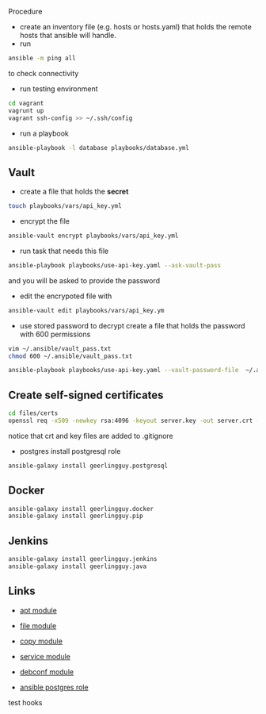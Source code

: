 Procedure

- create an inventory file (e.g. hosts or hosts.yaml) that holds the remote hosts that ansible will handle.
- run

```bash
ansible -m ping all
```

to check connectivity

- run testing environment

```bash
cd vagrant
vagrunt up
vagrant ssh-config >> ~/.ssh/config
```

- run a playbook

```bash
ansible-playbook -l database playbooks/database.yml
```

## Vault

- create a file that holds the **secret**

```bash
touch playbooks/vars/api_key.yml
```

- encrypt the file

```bash
ansible-vault encrypt playbooks/vars/api_key.yml
```

- run task that needs this file

```bash
ansible-playbook playbooks/use-api-key.yaml --ask-vault-pass
```

and you will be asked to provide the password

- edit the encrypoted file with

```bash
ansible-vault edit playbooks/vars/api_key.ym
```

- use stored password to decrypt
  create a file that holds the password with 600 permissions

```bash
vim ~/.ansible/vault_pass.txt
chmod 600 ~/.ansible/vault_pass.txt
```

```bash
ansible-playbook playbooks/use-api-key.yaml --vault-password-file  ~/.ansible/vault_pass.txt
```

## Create self-signed certificates

```bash
cd files/certs
openssl req -x509 -newkey rsa:4096 -keyout server.key -out server.crt -days 365 --nodes -subj '/C=GR/O=myorganization/OU=it/CN=myorg.com'
```

notice that crt and key files are added to .gitignore

- postgres
  install postgresql role

```bash
ansible-galaxy install geerlingguy.postgresql
```

## Docker

```bash
ansible-galaxy install geerlingguy.docker
ansible-galaxy install geerlingguy.pip

```

## Jenkins

```bash
ansible-galaxy install geerlingguy.jenkins
ansible-galaxy install geerlingguy.java

```

## Links

- [apt module](https://docs.ansible.com/ansible/latest/collections/ansible/builtin/apt_module.html)
- [file module](https://docs.ansible.com/ansible/latest/collections/ansible/builtin/file_module.html)
- [copy module](https://docs.ansible.com/ansible/latest/collections/ansible/builtin/copy_module.html)
- [service module](https://docs.ansible.com/ansible/latest/collections/ansible/builtin/service_module.html)
- [debconf module](https://docs.ansible.com/ansible/latest/collections/ansible/builtin/debconf_module.html)

- [ansible postgres role](https://galaxy.ansible.com/geerlingguy/postgresql)

test hooks
